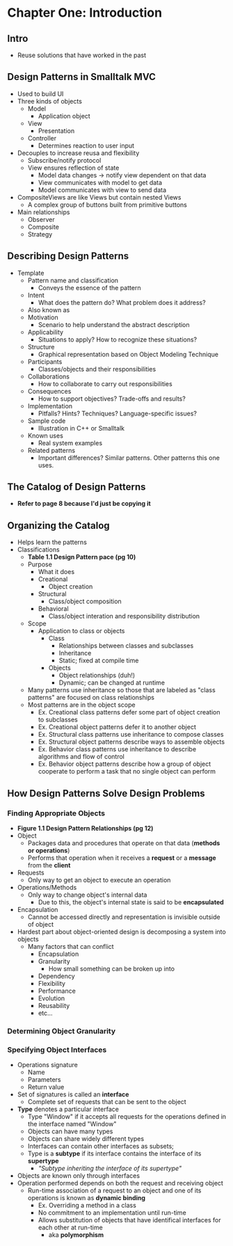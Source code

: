 # Chapter One: Introduction

## Intro
- Reuse solutions that have worked in the past

## Design Patterns in Smalltalk MVC
- Used to build UI
- Three kinds of objects
  - Model
    - Application object
  - View
    - Presentation
  - Controller
    - Determines reaction to user input
- Decouples to increase reusa and flexibility
  - Subscribe/notify protocol
  - View ensures reflection of state
    - Model data changes -> notify view dependent on that data
    - View communicates with model to get data
    - Model communicates with view to send data
- CompositeViews are like Views but contain nested Views
  - A complex group of buttons built from primitive buttons
- Main relationships
  - Observer
  - Composite
  - Strategy

## Describing Design Patterns
- Template
  - Pattern name and classification
    - Conveys the essence of the pattern
  - Intent  
    - What does the pattern do? What problem does it address?
  - Also known as
  - Motivation
    - Scenario to help understand the abstract description
  - Applicability
    - Situations to apply? How to recognize these situations?
  - Structure
    - Graphical representation based on Object Modeling Technique
  - Participants
    - Classes/objects and their responsibilities
  - Collaborations
    - How to collaborate to carry out responsibilities
  - Consequences
    - How to support objectives? Trade-offs and results?
  - Implementation
    - Pitfalls? Hints? Techniques? Language-specific issues?
  - Sample code
    - Illustration in C++ or Smalltalk
  - Known uses
    - Real system examples
  - Related patterns
    - Important differences? Similar patterns. Other patterns this one uses.

## The Catalog of Design Patterns
- **Refer to page 8 because I'd just be copying it**

## Organizing the Catalog
- Helps learn the patterns
- Classifications
  - **Table 1.1 Design Pattern pace (pg 10)**
  - Purpose
    - What it does
    - Creational
      - Object creation
    - Structural
      - Class/object composition
    - Behavioral
      - Class/object interation and responsibility distribution
  - Scope
    - Application to class or objects 
      - Class
        - Relationships between classes and subclasses
        - Inheritance
        - Static; fixed at compile time
      - Objects
        - Object relationships (duh!)
        - Dynamic; can be changed at runtime
  - Many patterns use inheritance so those that are labeled as "class patterns" are focused on class relationships
  - Most patterns are in the object scope
    - Ex. Creational class patterns defer some part of object creation to subclasses
    - Ex. Creational object patterns defer it to another object
    - Ex. Structural class patterns use inheritance to compose classes
    - Ex. Structural object patterns describe ways to assemble objects
    - Ex. Behavior class patterns use inheritance to describe algorithms and flow of control
    - Ex. Behavior object patterns describe how a group of object cooperate to perform a task that no single object can perform

## How Design Patterns Solve Design Problems
  
### Finding Appropriate Objects
- **Figure 1.1 Design Pattern Relationships (pg 12)**
- Object
  - Packages data and procedures that operate on that data (**methods or operations**)
  - Performs that operation when it receives a **request** or a **message** from the **client**
- Requests
  - Only way to get an object to execute an operation
- Operations/Methods
  - Only way to change object's internal data
    - Due to this, the object's internal state is said to be **encapsulated**
- Encapsulation
  - Cannot be accessed directly and representation is invisible outside of object
- Hardest part about object-oriented design is decomposing a system into objects
  - Many factors that can conflict
    - Encapsulation
    - Granularity
      - How small something can be broken up into
    - Dependency
    - Flexibility
    - Performance
    - Evolution
    - Reusability
    - etc...

### Determining Object Granularity

### Specifying Object Interfaces
- Operations signature
  - Name
  - Parameters
  - Return value
- Set of signatures is called an **interface**
  - Complete set of requests that can be sent to the object
- **Type** denotes a particular interface
  - Type "Window" if it accepts all requests for the operations defined in the interface named "Window"
  - Objects can have many types
  - Objects can share widely different types
  - Interfaces can contain other interfaces as subsets; 
  - Type is a **subtype** if its interface contains the interface of its **supertype**
    - *"Subtype inheriting the interface of its supertype"*
- Objects are known only through interfaces
- Operation performed depends on both the request and receiving object
  - Run-time association of a request to an object and one of its operations is known as **dynamic binding**
    - Ex. Overriding a method in a class
    - No commitment to an implementation until run-time
    - Allows substitution of objects that have identifical interfaces for each other at run-time
      - aka **polymorphism**